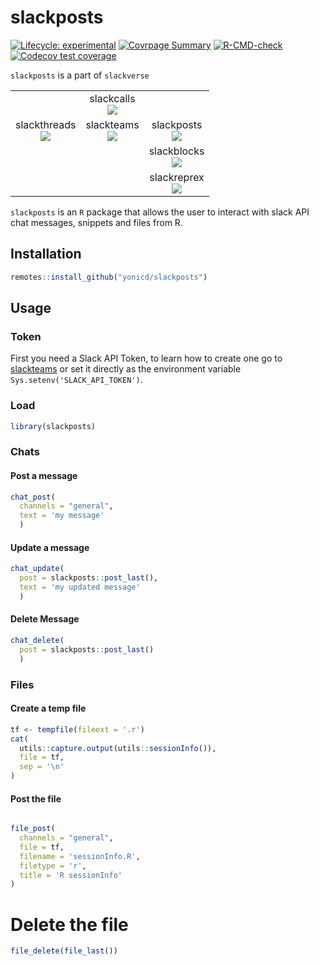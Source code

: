 
<!-- README.md is generated from README.Rmd. Please edit that file -->

# slackposts

<!-- badges: start -->

[![Lifecycle:
experimental](https://img.shields.io/badge/lifecycle-experimental-orange.svg)](https://www.tidyverse.org/lifecycle/#experimental)
[![Covrpage
Summary](https://img.shields.io/badge/covrpage-Last_Build_2023_12_01-brightgreen.svg)](https://tinyurl.com/2lxgjyzn)
[![R-CMD-check](https://github.com/yonicd/slackposts/actions/workflows/r-cmd-check.yml/badge.svg)](https://github.com/yonicd/slackposts/actions/workflows/r-cmd-check.yml)
[![Codecov test
coverage](https://codecov.io/gh/yonicd/slackposts/branch/master/graph/badge.svg)](https://codecov.io/gh/yonicd/slackposts?branch=master)
<!-- badges: end -->

`slackposts` is a part of `slackverse`

|                                                                                                                                                   |                                                                                                                                             |                                                                                                                                                |
| :-----------------------------------------------------------------------------------------------------------------------------------------------: | :-----------------------------------------------------------------------------------------------------------------------------------------: | :--------------------------------------------------------------------------------------------------------------------------------------------: |
|                                                                                                                                                   | slackcalls<br>[![](https://github.com/yonicd/slackcalls/actions/workflows/r-cmd-check.yml/badge.svg)](https://github.com/yonicd/slackcalls) |                                                                                                                                                |
| slackthreads<br>[![](https://github.com/yonicd/slackthreads/actions/workflows/r-cmd-check.yml/badge.svg)](https://github.com/yonicd/slackthreads) | slackteams<br>[![](https://github.com/yonicd/slackteams/actions/workflows/r-cmd-check.yml/badge.svg)](https://github.com/yonicd/slackteams) |  slackposts<br>[![](https://github.com/yonicd/slackposts/actions/workflows/r-cmd-check.yml/badge.svg)](https://github.com/yonicd/slackposts)   |
|                                                                                                                                                   |                                                                                                                                             | slackblocks<br>[![](https://github.com/yonicd/slackblocks/actions/workflows/r-cmd-check.yml/badge.svg)](https://github.com/yonicd/slackblocks) |
|                                                                                                                                                   |                                                                                                                                             | slackreprex<br>[![](https://github.com/yonicd/slackreprex/actions/workflows/r-cmd-check.yml/badge.svg)](https://github.com/yonicd/slackreprex) |

`slackposts` is an `R` package that allows the user to interact with
slack API chat messages, snippets and files from R.

## Installation

``` r
remotes::install_github("yonicd/slackposts")
```

## Usage

### Token

First you need a Slack API Token, to learn how to create one go to
[slackteams](https://github.com/yonicd/slackteams) or set it directly as
the environment variable `Sys.setenv('SLACK_API_TOKEN')`.

### Load

``` r
library(slackposts)
```

### Chats

#### Post a message

``` r
chat_post(
  channels = "general",
  text = 'my message'
  )
```

#### Update a message

``` r
chat_update(
  post = slackposts::post_last(),
  text = 'my updated message'
  )
```

#### Delete Message

``` r
chat_delete(
  post = slackposts::post_last()
  )
```

### Files

#### Create a temp file

``` r
tf <- tempfile(fileext = '.r')
cat(
  utils::capture.output(utils::sessionInfo()),
  file = tf,
  sep = '\n'
)
```

#### Post the file

``` r

file_post(
  channels = "general",
  file = tf,
  filename = 'sessionInfo.R',
  filetype = 'r',
  title = 'R sessionInfo'
)
```

# Delete the file

``` r
file_delete(file_last())
```
